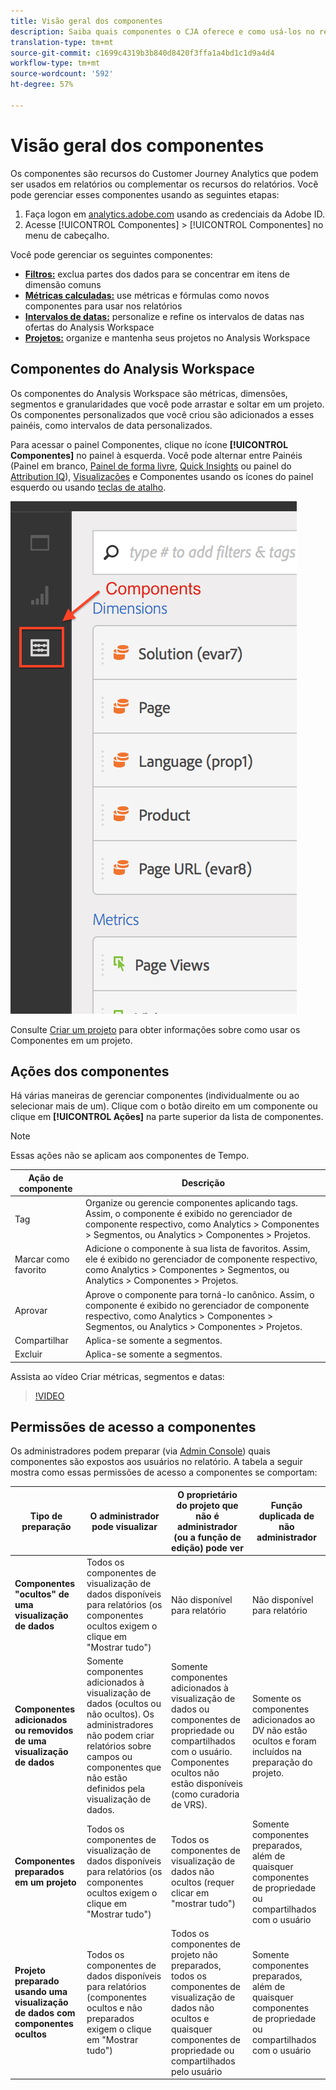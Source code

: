 ```yaml
---
title: Visão geral dos componentes
description: Saiba quais componentes o CJA oferece e como usá-los no relatórios.
translation-type: tm+mt
source-git-commit: c1699c4319b3b840d8420f3ffa1a4bd1c1d9a4d4
workflow-type: tm+mt
source-wordcount: '592'
ht-degree: 57%

---
```



# Visão geral dos componentes

Os componentes são recursos do Customer Journey Analytics que podem ser usados em relatórios ou complementar os recursos do relatórios. Você pode gerenciar esses componentes usando as seguintes etapas:

1. Faça logon em [analytics.adobe.com](https://analytics.adobe.com) usando as credenciais da Adobe ID.
2. Acesse [!UICONTROL Componentes] > [!UICONTROL Componentes] no menu de cabeçalho.

Você pode gerenciar os seguintes componentes:

* [**Filtros:**](filters/filters-overview.md) exclua partes dos dados para se concentrar em itens de dimensão comuns
* [**Métricas calculadas:**](calc-metrics/calc-metr-overview.md) use métricas e fórmulas como novos componentes para usar nos relatórios
* [**Intervalos de datas:**](date-ranges/overview.md) personalize e refine os intervalos de datas nas ofertas do Analysis Workspace
* [**Projetos:**](/help/analysis-workspace/home.md) organize e mantenha seus projetos no Analysis Workspace

## Componentes do Analysis Workspace

Os componentes do Analysis Workspace são métricas, dimensões, segmentos e granularidades que você pode arrastar e soltar em um projeto. Os componentes personalizados que você criou são adicionados a esses painéis, como intervalos de data personalizados.

Para acessar o painel Componentes, clique no ícone **[!UICONTROL Componentes]** no painel à esquerda. Você pode alternar entre Painéis (Painel em branco, [Painel de forma livre](/help/analysis-workspace/visualizations/freeform-table/freeform-table.md), [Quick Insights](/help/analysis-workspace/c-panels/quickinsight.md) ou painel do [Attribution IQ](/help/analysis-workspace/c-panels/attribution.md)), [Visualizações](/help/analysis-workspace/visualizations/freeform-analysis-visualizations.md) e Componentes usando os ícones do painel esquerdo ou usando [teclas de atalho](/help/analysis-workspace/build-workspace-project/fa-shortcut-keys.md).

![](assets/components.png)

Consulte [Criar um projeto](/help/analysis-workspace/home.md) para obter informações sobre como usar os Componentes em um projeto.

## Ações dos componentes

Há várias maneiras de gerenciar componentes (individualmente ou ao selecionar mais de um). Clique com o botão direito em um componente ou clique em **[!UICONTROL Ações]** na parte superior da lista de componentes.

>[!NOTE]
>
>Essas ações não se aplicam aos componentes de Tempo.

| Ação de componente | Descrição |
|--- |--- |
| Tag | Organize ou gerencie componentes aplicando tags. Assim, o componente é exibido no gerenciador de componente respectivo, como Analytics > Componentes > Segmentos, ou Analytics > Componentes > Projetos. |
| Marcar como favorito | Adicione o componente à sua lista de favoritos. Assim, ele é exibido no gerenciador de componente respectivo, como Analytics > Componentes > Segmentos, ou Analytics > Componentes > Projetos. |
| Aprovar | Aprove o componente para torná-lo canônico. Assim, o componente é exibido no gerenciador de componente respectivo, como Analytics > Componentes > Segmentos, ou Analytics > Componentes > Projetos. |
| Compartilhar | Aplica-se somente a segmentos. |
| Excluir | Aplica-se somente a segmentos. |

Assista ao vídeo Criar métricas, segmentos e datas:

>[!VIDEO](https://video.tv.adobe.com/v/23979)

## Permissões de acesso a componentes

Os administradores podem preparar (via [Admin Console](https://experienceleague.adobe.com/docs/core-services/interface/manage-users-and-products/admin-getting-started.html?lang=en#manage-users-and-products)) quais componentes são expostos aos usuários no relatório. A tabela a seguir mostra como essas permissões de acesso a componentes se comportam:

| Tipo de preparação | O administrador pode visualizar | O proprietário do projeto que não é administrador (ou a função de edição) pode ver | Função duplicada de não administrador |
| --- | --- | --- | --- |
| **Componentes &quot;ocultos&quot; de uma visualização de dados** | Todos os componentes de visualização de dados disponíveis para relatórios (os componentes ocultos exigem o clique em &quot;Mostrar tudo&quot;) | Não disponível para relatório | Não disponível para relatório |
| **Componentes adicionados ou removidos de uma visualização de dados** | Somente componentes adicionados à visualização de dados (ocultos ou não ocultos). Os administradores não podem criar relatórios sobre campos ou componentes que não estão definidos pela visualização de dados. | Somente componentes adicionados à visualização de dados ou componentes de propriedade ou compartilhados com o usuário. Componentes ocultos não estão disponíveis (como curadoria de VRS). | Somente os componentes adicionados ao DV não estão ocultos e foram incluídos na preparação do projeto. |
| **Componentes preparados em um projeto** | Todos os componentes de visualização de dados disponíveis para relatórios (os componentes ocultos exigem o clique em &quot;Mostrar tudo&quot;) | Todos os componentes de visualização de dados não ocultos (requer clicar em &quot;mostrar tudo&quot;) | Somente componentes preparados, além de quaisquer componentes de propriedade ou compartilhados com o usuário |
| **Projeto preparado usando uma visualização de dados com componentes ocultos** | Todos os componentes de dados disponíveis para relatórios (componentes ocultos e não preparados exigem o clique em &quot;Mostrar tudo&quot;) | Todos os componentes de projeto não preparados, todos os componentes de visualização de dados não ocultos e quaisquer componentes de propriedade ou compartilhados pelo usuário | Somente componentes preparados, além de quaisquer componentes de propriedade ou compartilhados com o usuário |

